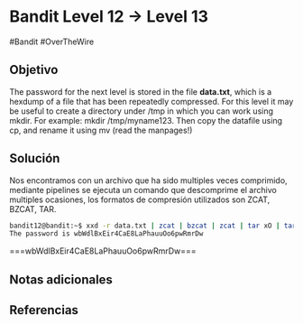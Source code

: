 # Bandit Level 12 → Level 13
#Bandit #OverTheWire 
## Objetivo
The password for the next level is stored in the file **data.txt**, which is a hexdump of a file that has been repeatedly compressed. For this level it may be useful to create a directory under /tmp in which you can work using mkdir. For example: mkdir /tmp/myname123. Then copy the datafile using cp, and rename it using mv (read the manpages!)
## Solución
Nos encontramos con un archivo que ha sido multiples veces comprimido, mediante pipelines se ejecuta un comando que descomprime el archivo multiples ocasiones, los formatos de compresión utilizados son ZCAT, BZCAT, TAR.

```bash
bandit12@bandit:~$ xxd -r data.txt | zcat | bzcat | zcat | tar xO | tar xO | bzcat | tar xO | zcat
The password is wbWdlBxEir4CaE8LaPhauuOo6pwRmrDw

```

===wbWdlBxEir4CaE8LaPhauuOo6pwRmrDw===
## Notas adicionales

## Referencias
